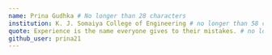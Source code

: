 ```yaml
---
name: Prina Gudhka # No longer than 28 characters
institution: K. J. Somaiya College of Engineering # no longer than 58 characters
quote: Experience is the name everyone gives to their mistakes. # no longer than 100 characters, avoid using quotes(") to guarantee the format remains the same.
github_user: prina21
---
```

